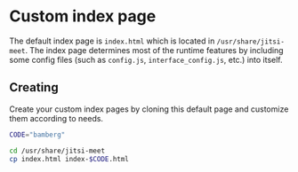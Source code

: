 # Custom index page

The default index page is `index.html` which is located in
`/usr/share/jitsi-meet`. The index page determines most of the runtime features
by including some config files (such as `config.js`, `interface_config.js`,
etc.) into itself.

## Creating

Create your custom index pages by cloning this default page and customize them
according to needs.

```bash
CODE="bamberg"

cd /usr/share/jitsi-meet
cp index.html index-$CODE.html
```
